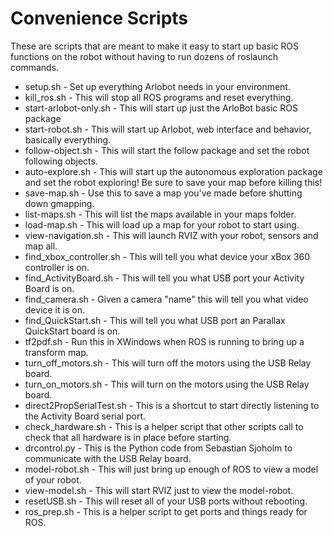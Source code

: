 Convenience Scripts
===========================

These are scripts that are meant to make it easy to start up basic ROS functions on the robot without having to run dozens of roslaunch commands.

<ul>
<li>setup.sh - Set up everything Arlobot needs in your environment.</li>
<li>kill_ros.sh - This will stop all ROS programs and reset everything.</li>
<li>start-arlobot-only.sh - This will start up just the ArloBot basic ROS package</li>
<li>start-robot.sh - This will start up Arlobot, web interface and behavior, basically everything.</li>
<li>follow-object.sh - This will start the follow package and set the robot following objects.</li>
<li>auto-explore.sh - This will start up the autonomous exploration package and set the robot exploring! Be sure to save your map before killing this!</li>
<li>save-map.sh - Use this to save a map you've made before shutting down gmapping.</li>
<li>list-maps.sh - This will list the maps available in your maps folder.</li>
<li>load-map.sh - This will load up a map for your robot to start using.</li>
<li>view-navigation.sh - This will launch RVIZ with your robot, sensors and map all.</li>
<li>find_xbox_controller.sh - This will tell you what device your xBox 360 controller is on.</li>
<li>find_ActivityBoard.sh - This will tell you what USB port your Activity Board is on.</li>
<li>find_camera.sh - Given a camera "name" this will tell you what video device it is on.</li>
<li>find_QuickStart.sh - This will tell you what USB port an Parallax QuickStart board is on.</li>
<li>tf2pdf.sh - Run this in XWindows when ROS is running to bring up a transform map.</li>
<li>turn_off_motors.sh - This will turn off the motors using the USB Relay board.</li>
<li>turn_on_motors.sh - This will turn on the motors using the USB Relay board.</li>
<li>direct2PropSerialTest.sh - This is a shortcut to start directly listening to the Activity Board serial port.</li>
<li>check_hardware.sh - This is a helper script that other scripts call to check that all hardware is in place before starting.</li>
<li>drcontrol.py - This is the Python code from Sebastian Sjoholm to communicate with the USB Relay board.</li>
<li>model-robot.sh - This will just bring up enough of ROS to view a model of your robot.</li>
<li>view-model.sh - This will start RVIZ just to view the model-robot.</li>
<li>resetUSB.sh - This will reset all of your USB ports without rebooting.</li>
<li>ros_prep.sh - This is a helper script to get ports and things ready for ROS.</li>
</ul>
